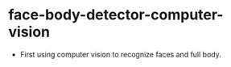 # face-body-detector-computer-vision
- First using computer vision to recognize faces and full body.
